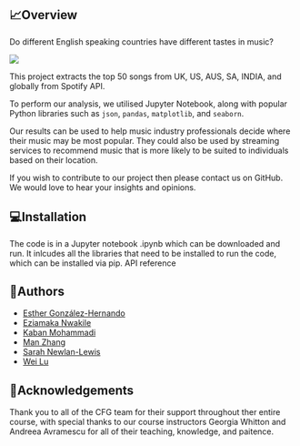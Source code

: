 ## 📈Overview

Do different English speaking countries have different tastes in music? 

<img src = 'https://www.freepnglogos.com/uploads/spotify-logo-png/spotify-icon-marilyn-scott-0.png'>

This project extracts the top 50 songs from UK, US, AUS, SA, INDIA, and globally from Spotify API. 

To perform our analysis, we utilised Jupyter Notebook, along with popular Python libraries such as `json`, `pandas`, `matplotlib`, and `seaborn`. 

Our results can be used to help music industry professionals decide where their music may be most popular. They could also be used by streaming services to recommend music that is more likely to be suited to individuals based on their location. 

If you wish to contribute to our project then please contact us on GitHub. We would love to hear your insights and opinions. 


## 💻Installation

The code is in a Jupyter notebook .ipynb which can be downloaded and run. It inlcudes all the libraries that need to be installed to run the code, which can be installed via pip. API reference


## 🌟Authors

- [Esther González-Hernando](https://github.com/esthergonzalez4)
- [Eziamaka Nwakile](https://github.com/EziamakaNwakile/EziamakaNwakile)
- [Kaban Mohammadi](https://github.com/KabanMo)
- [Man Zhang](https://github.com/margogo12)
- [Sarah Newlan-Lewis](https://github.com/SarahNewlanLewis)
- [Wei Lu](https://github.com/eviii-in-reed)


## 💜Acknowledgements

Thank you to all of the CFG team for their support throughout ther entire course, with special thanks to our course instructors Georgia Whitton and Andreea Avramescu for all of their teaching, knowledge, and paitence. 
